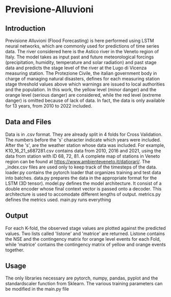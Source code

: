 # Previsione-Alluvioni
## Introduction
Previsione Alluvioni (Flood Forecasting) is here performed using LSTM neural networks, which are commonly used for predictions of time series data.
The river considered here is the Astico river in the Veneto region of Italy.
The model takes as input past and future meteorological forcings (precipitation, humidity, temperature and solar radiation) and past stage data and predicts the stage 
level of the river at the Lugo di Vicenza measuring station. The Protezione Civile, the italian government body in charge of managing natural disasters, defines for each measuring station stage 
threshold values above which warnings are issued to local authorities and the population. In this work, the yellow level (minor danger) and the orange level (serious danger) are considered,
while the red level (extreme danger) is omitted because of lack of data. In fact, the data is only available for 13 years, from 2010 to 2022 included.

## Data and Files
Data is in .csv format. They are already split in 4 folds for Cross Validation. The numbers before the 's' character indicate which years were included. After 
the 's', are the weather station whose data was included. For example, K10_16_21_s687281.csv contains data from 2010, 2016 and 2021, using the data from station with ID
68, 72, 81. A complete map of stations in Veneto region can be found at https://www.ambienteveneto.it/datiorari/. The _index.csv files are used only to keep track of the timesteps of the data.
loader.py contains the pytorch loader that organizes training and test data into batches.
data.py prepares the data in the appropriate format for the LSTM (3D tensor).
model.py defines the model architecture. It consist of a double encoder whose final context vector is passed onto a decoder. This architecture is used to accomodate different lengths of output.
metrics.py defines the metrics used.
main.py runs everything

## Output
For each K-fold, the observed stage values are plotted against the predicted values. Two lists called 'listone' and 'matrice' are returned. Listone contains the NSE and the contingency matrix for 
orange level events for each Fold, while 'matrice' contains the contingency matrix of yellow and orange events together.

## Usage
The only libraries necessary are pytorch, numpy, pandas, pyplot and the standardscaler function from Sklearn. The various training parameters can be modified in the main.py file

